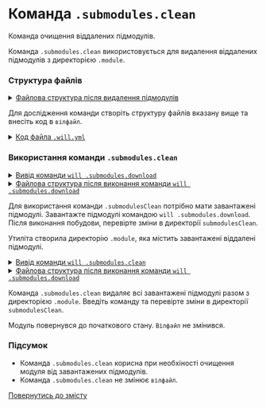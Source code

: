 # Команда <code>.submodules.clean</code>

Команда очищення віддалених підмодулів.

Команда `.submodules.clean` використовується для видалення віддалених підмодулів з директорією `.module`.

### Структура файлів

<details>
  <summary><u>Файлова структура після видалення підмодулів</u></summary>

```
 submodulesClean
          └── .will.yml    

```

</details>

Для дослідження команди створіть структуру файлів вказану вище та внесіть код в `вілфайл`.  

<details>
    <summary><u>Код файла <code>.will.yml</code></u></summary>

```yaml
about :

  name : submodulesCommands
  description : "To test .submodules.clean command"

submodule :

  Tools : git+https:///github.com/Wandalen/wTools.git/out/wTools#master
  PathFundamentals : git+https:///github.com/Wandalen/wPathFundamentals.git/out/wPathFundamentals#master

```
</details>

### Використання команди `.submodules.clean`

<details>
  <summary><u>Вивід команди <code>will .submodules.download</code></u></summary>

```
[user@user ~]$ will .submodules.download
...
   . Read : /path_to_file/.module/Tools/out/wTools.out.will.yml
   + module::Tools version 7db7bd21ac76fc495aae44cc8b1c4474ce5012a4 was downloaded in 16.504s
   . Read : /path_to_file/.module/PathFundamentals/out/wPathFundamentals.out.will.yml
   + module::PathFundamentals version d95a35b7ef1568df823c12efa5bd5e1f4ceec8b7 was downloaded in 5.986s

```

</details>
<details>
  <summary><u>Файлова структура після виконання команди <code>will .submodules.download</code></u></summary>

```
submodulesCommands
        ├── .module
        │      ├── PathFundamentals
        │      └── Tools
        └── .will.yml

```

</details>

Для використання команди `.submodulesClean` потрібно мати завантажені підмодулі. Завантажте підмодулі командою `will .submodules.download`. Після виконання побудови, перевірте зміни в директорії `submodulesClean`.

Утиліта створила директорію `.module`, яка містить завантажені віддалені підмодулі.    

<details>
  <summary><u>Вивід команди <code>will .submodules.clean</code></u></summary>

```
[user@user ~]$ will .submodules.clean
...
 - Clean deleted 551 file(s) in 1.753s

```

</details>
<details>
  <summary><u>Файлова структура після виконання команди <code>will .submodules.download</code></u></summary>

```
submodulesCommands
        └── .will.yml

```

</details>

Команда `.submodules.clean` видаляє всі завантажені підмодулі разом з директорією `.module`. Введіть команду та перевірте зміни в директорії `submodulesClean`.

Модуль повернувся до початкового стану. `Вілфайл` не змінився.

### Підсумок

- Команда `.submodules.clean` корисна при необхіності очищення модуля від завантажених підмодулів.
- Команда `.submodules.clean` не змінює `вілфайл`.

[Повернутись до змісту](../README.md#tutorials)
